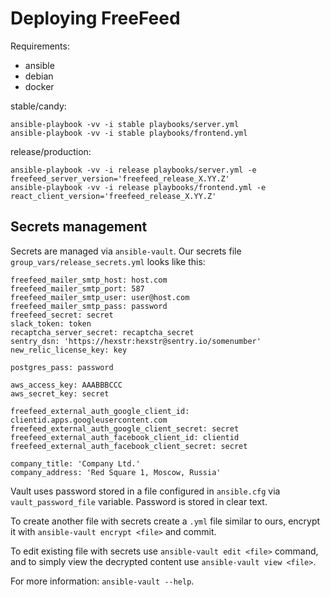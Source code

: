 # Deploying FreeFeed

Requirements:
* ansible
* debian
* docker

stable/candy:

    ansible-playbook -vv -i stable playbooks/server.yml
    ansible-playbook -vv -i stable playbooks/frontend.yml

release/production:

    ansible-playbook -vv -i release playbooks/server.yml -e freefeed_server_version='freefeed_release_X.YY.Z'
    ansible-playbook -vv -i release playbooks/frontend.yml -e react_client_version='freefeed_release_X.YY.Z'

## Secrets management

Secrets are managed via `ansible-vault`. Our secrets file `group_vars/release_secrets.yml` looks like this:

```
freefeed_mailer_smtp_host: host.com
freefeed_mailer_smtp_port: 587
freefeed_mailer_smtp_user: user@host.com
freefeed_mailer_smtp_pass: password
freefeed_secret: secret
slack_token: token
recaptcha_server_secret: recaptcha_secret
sentry_dsn: 'https://hexstr:hexstr@sentry.io/somenumber'
new_relic_license_key: key

postgres_pass: password

aws_access_key: AAABBBCCC
aws_secret_key: secret

freefeed_external_auth_google_client_id: clientid.apps.googleusercontent.com
freefeed_external_auth_google_client_secret: secret
freefeed_external_auth_facebook_client_id: clientid
freefeed_external_auth_facebook_client_secret: secret

company_title: 'Company Ltd.'
company_address: 'Red Square 1, Moscow, Russia'
```

Vault uses password stored in a file configured in `ansible.cfg` via `vault_password_file` variable. Password is stored in clear text.

To create another file with secrets create a `.yml` file similar to ours, encrypt it with `ansible-vault encrypt <file>` and commit.

To edit existing file with secrets use `ansible-vault edit <file>` command, and to simply view the decrypted content use `ansible-vault view <file>`.

For more information: `ansible-vault --help`.
